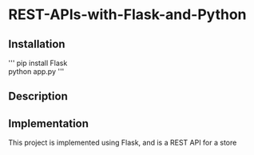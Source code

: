 # REST-APIs-with-Flask-and-Python

## Installation 
'''
pip install Flask  
python app.py
'''

## Description



## Implementation

This project is implemented using Flask, and is a REST API for a store